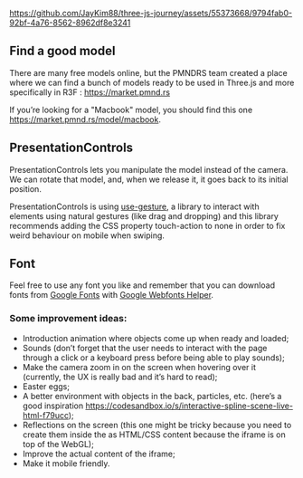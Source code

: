 https://github.com/JayKim88/three-js-journey/assets/55373668/9794fab0-92bf-4a76-8562-8962df8e3241

## Find a good model

There are many free models online, but the PMNDRS team created a place
where we can find a bunch of models ready to be used in Three.js and more specifically in R3F
: https://market.pmnd.rs

If you’re looking for a "Macbook" model, you should find this one https://market.pmnd.rs/model/macbook.

## PresentationControls

PresentationControls lets you manipulate the model instead of the camera.
We can rotate that model, and, when we release it, it goes back to its initial position.

PresentationControls is using [use-gesture](https://use-gesture.netlify.app/), a library to interact with elements using natural gestures (like drag and dropping)
and this library recommends adding the CSS property touch-action to none in order to fix weird behaviour on mobile when swiping.

## Font

Feel free to use any font you like and remember that you can download fonts from [Google Fonts](https://fonts.google.com/) with [Google Webfonts Helper](http://google-webfonts-helper.herokuapp.com/fonts).

### Some improvement ideas:

- Introduction animation where objects come up when ready and loaded;
- Sounds (don’t forget that the user needs to interact with the page through a click or a keyboard press before being able to play sounds);
- Make the camera zoom in on the screen when hovering over it (currently, the UX is really bad and it’s hard to read);
- Easter eggs;
- A better environment with objects in the back, particles, etc. (here’s a good inspiration https://codesandbox.io/s/interactive-spline-scene-live-html-f79ucc);
- Reflections on the screen (this one might be tricky because you need to create them inside the <Html> as HTML/CSS content because the iframe is on top of the WebGL);
- Improve the actual content of the iframe;
- Make it mobile friendly.

